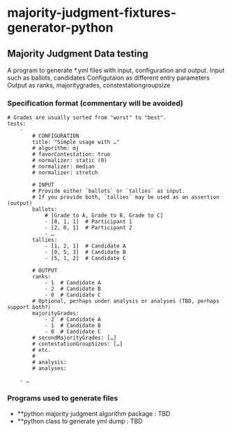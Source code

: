 # majority-judgment-fixtures-generator-python

## Majority Judgment Data testing
A program to generate *.yml files with input, configuration and output.
Input such as ballots, candidates
Configutaion as different entry parameters
Output as ranks, majoritygrades, constestationgroupsize


### Specification format (commentary will be avoided)

```
# Grades are usually sorted from "worst" to "best".
tests:
    -
        # CONFIGURATION
        title: "Simple usage with …"
        # algorithm: mj
        # favorContestation: true
        # normalizer: static (0)
        # normalizer: median
        # normalizer: stretch
        
        # INPUT
        # Provide either `ballots` or `tallies` as input.
        # If you provide both, `tallies` may be used as an assertion (output)
        ballots:
            # [Grade to A, Grade to B, Grade to C]
            - [0, 1, 1]  # Participant 1
            - [2, 0, 1]  # Participant 2
            - …
        tallies:
            - [1, 2, 1]  # Candidate A
            - [0, 5, 3]  # Candidate B
            - [5, 1, 2]  # Candidate C
        
        # OUTPUT
        ranks:
            - 1  # Candidate A
            - 2  # Candidate B
            - 0  # Candidate C
        # Optional, perhaps under analysis or analyses (TBD, perhaps support both?)
        majorityGrades:
            - 2  # Candidate A
            - 1  # Candidate B
            - 0  # Candidate C
        # secondMajorityGrades: […]
        # contestationGroupSizes: […]
        # etc.
        # 
        # analysis: 
        # analyses:
    
    - …
```
	
### Programs used to generate files
- **python majority judgment algorithm package : TBD
- **python class to generate yml dump : TBD

